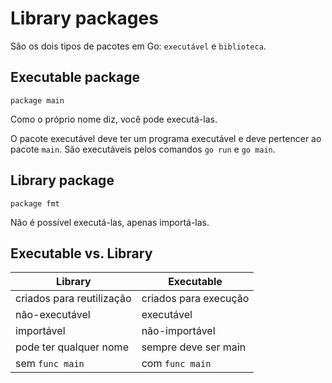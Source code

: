 # Library packages

São os dois tipos de pacotes em Go: `executável` e `biblioteca`.

## Executable package

`package main`

Como o próprio nome diz, você pode executá-las.

O pacote executável deve ter um programa executável e deve pertencer ao pacote `main`. São executáveis pelos comandos `go run` e `go main`.

## Library package

`package fmt`

Não é possível executá-las, apenas importá-las.

## Executable vs. Library

| Library                   | Executable            |
| ------------------------- | --------------------- |
| criados para reutilização | criados para execução |
| não-executável            | executável            |
| importável                | não-importável        |
| pode ter qualquer nome    | sempre deve ser main  |
| sem `func main`           | com `func main`       |
